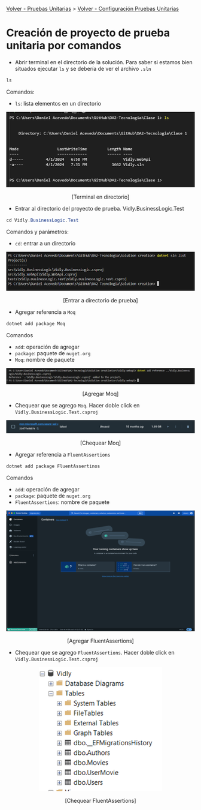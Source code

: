 [Volver - Pruebas Unitarias](https://github.com/IngSoft-DA2/DA2-Tecnologia/blob/unit-testing/README.md) > [Volver - Configuración Pruebas Unitarias](https://github.com/IngSoft-DA2/DA2-Tecnologia/blob/unit-testing/config-unit-test-project.md)

# Creación de proyecto de prueba unitaria por comandos

- Abrir terminal en el directorio de la solución. Para saber si estamos bien situados ejecutar `ls` y se debería de ver el archivo `.sln`

```C#
ls
```

Comandos:

- `ls`: lista elementos en un directorio
<p align="center">
<img src='./images/image-16.png'>
</p>

<p align="center">
[Terminal en directorio]
</p>

- Entrar al directorio del proyecto de prueba. Vidly.BusinessLogic.Test

```C#
cd Vidly.BusinessLogic.Test
```

Comandos y parámetros:

- `cd`: entrar a un directorio

<p align="center">
<img src='./images/image-24.png'>
</p>

<p align="center">
[Entrar a directorio de prueba]
</p>

- Agregar referencia a `Moq`

```C#
dotnet add package Moq
```

Comandos

- `add`: operación de agregar
- `package`: paquete de `nuget.org`
- `Moq`: nombre de paquete

<p align="center">
<img src='./images/image-25.png'>
</p>

<p align="center">
[Agregar Moq]
</p>

- Chequear que se agrego `Moq`. Hacer doble click en `Vidly.BusinessLogic.Test.csproj`
<p align="center">
<img src='./images/image-28.png'>
</p>

<p align="center">
[Chequear Moq]
</p>
</p>

- Agregar referencia a `FluentAssertions`

```C#
dotnet add package FluentAssertinos
```

Comandos

- `add`: operación de agregar
- `package`: paquete de `nuget.org`
- `FluentAssertions`: nombre de paquete

<p align="center">
<img src='./images/image-27.png'>
</p>

<p align="center">
[Agregar FluentAssertions]
</p>

- Chequear que se agrego `FluentAssertions`. Hacer doble click en `Vidly.BusinessLogic.Test.csproj`
<p align="center">
<img src='./images/image-26.png'>
</p>

<p align="center">
[Chequear FluentAssertions]
</p>
</p>
